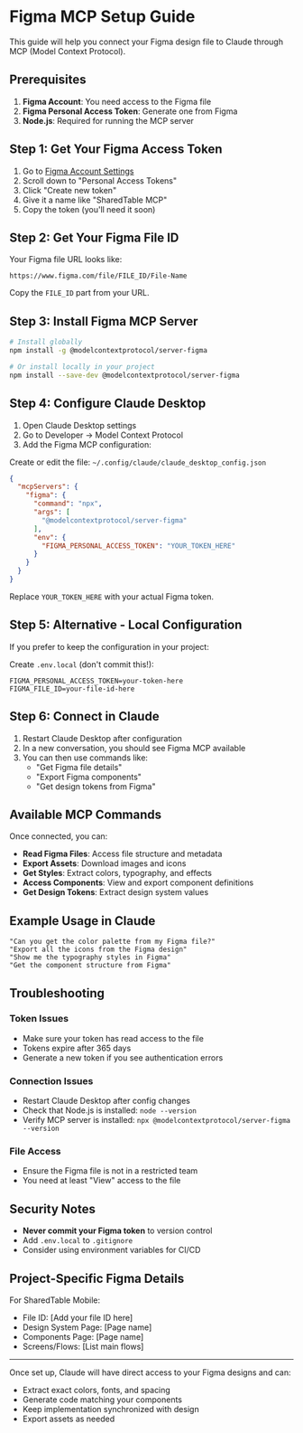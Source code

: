 # Figma MCP Setup Guide

This guide will help you connect your Figma design file to Claude through MCP (Model Context Protocol).

## Prerequisites

1. **Figma Account**: You need access to the Figma file
2. **Figma Personal Access Token**: Generate one from Figma
3. **Node.js**: Required for running the MCP server

## Step 1: Get Your Figma Access Token

1. Go to [Figma Account Settings](https://www.figma.com/settings)
2. Scroll down to "Personal Access Tokens"
3. Click "Create new token"
4. Give it a name like "SharedTable MCP"
5. Copy the token (you'll need it soon)

## Step 2: Get Your Figma File ID

Your Figma file URL looks like:
```
https://www.figma.com/file/FILE_ID/File-Name
```

Copy the `FILE_ID` part from your URL.

## Step 3: Install Figma MCP Server

```bash
# Install globally
npm install -g @modelcontextprotocol/server-figma

# Or install locally in your project
npm install --save-dev @modelcontextprotocol/server-figma
```

## Step 4: Configure Claude Desktop

1. Open Claude Desktop settings
2. Go to Developer → Model Context Protocol
3. Add the Figma MCP configuration:

Create or edit the file: `~/.config/claude/claude_desktop_config.json`

```json
{
  "mcpServers": {
    "figma": {
      "command": "npx",
      "args": [
        "@modelcontextprotocol/server-figma"
      ],
      "env": {
        "FIGMA_PERSONAL_ACCESS_TOKEN": "YOUR_TOKEN_HERE"
      }
    }
  }
}
```

Replace `YOUR_TOKEN_HERE` with your actual Figma token.

## Step 5: Alternative - Local Configuration

If you prefer to keep the configuration in your project:

Create `.env.local` (don't commit this!):
```env
FIGMA_PERSONAL_ACCESS_TOKEN=your-token-here
FIGMA_FILE_ID=your-file-id-here
```

## Step 6: Connect in Claude

1. Restart Claude Desktop after configuration
2. In a new conversation, you should see Figma MCP available
3. You can then use commands like:
   - "Get Figma file details"
   - "Export Figma components"
   - "Get design tokens from Figma"

## Available MCP Commands

Once connected, you can:

- **Read Figma Files**: Access file structure and metadata
- **Export Assets**: Download images and icons
- **Get Styles**: Extract colors, typography, and effects
- **Access Components**: View and export component definitions
- **Get Design Tokens**: Extract design system values

## Example Usage in Claude

```
"Can you get the color palette from my Figma file?"
"Export all the icons from the Figma design"
"Show me the typography styles in Figma"
"Get the component structure from Figma"
```

## Troubleshooting

### Token Issues
- Make sure your token has read access to the file
- Tokens expire after 365 days
- Generate a new token if you see authentication errors

### Connection Issues
- Restart Claude Desktop after config changes
- Check that Node.js is installed: `node --version`
- Verify MCP server is installed: `npx @modelcontextprotocol/server-figma --version`

### File Access
- Ensure the Figma file is not in a restricted team
- You need at least "View" access to the file

## Security Notes

- **Never commit your Figma token** to version control
- Add `.env.local` to `.gitignore`
- Consider using environment variables for CI/CD

## Project-Specific Figma Details

For SharedTable Mobile:
- File ID: [Add your file ID here]
- Design System Page: [Page name]
- Components Page: [Page name]
- Screens/Flows: [List main flows]

---

Once set up, Claude will have direct access to your Figma designs and can:
- Extract exact colors, fonts, and spacing
- Generate code matching your components
- Keep implementation synchronized with design
- Export assets as needed